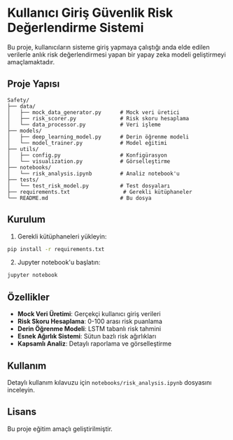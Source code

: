 # Kullanıcı Giriş Güvenlik Risk Değerlendirme Sistemi

Bu proje, kullanıcıların sisteme giriş yapmaya çalıştığı anda elde edilen verilerle anlık risk değerlendirmesi yapan bir yapay zeka modeli geliştirmeyi amaçlamaktadır.

## Proje Yapısı

```
Safety/
├── data/
│   ├── mock_data_generator.py      # Mock veri üretici
│   ├── risk_scorer.py              # Risk skoru hesaplama
│   └── data_processor.py           # Veri işleme
├── models/
│   ├── deep_learning_model.py      # Derin öğrenme modeli
│   └── model_trainer.py            # Model eğitimi
├── utils/
│   ├── config.py                   # Konfigürasyon
│   └── visualization.py            # Görselleştirme
├── notebooks/
│   └── risk_analysis.ipynb         # Analiz notebook'u
├── tests/
│   └── test_risk_model.py          # Test dosyaları
├── requirements.txt                 # Gerekli kütüphaneler
└── README.md                       # Bu dosya
```

## Kurulum

1. Gerekli kütüphaneleri yükleyin:

```bash
pip install -r requirements.txt
```

2. Jupyter notebook'u başlatın:

```bash
jupyter notebook
```

## Özellikler

- **Mock Veri Üretimi**: Gerçekçi kullanıcı giriş verileri
- **Risk Skoru Hesaplama**: 0-100 arası risk puanlama
- **Derin Öğrenme Modeli**: LSTM tabanlı risk tahmini
- **Esnek Ağırlık Sistemi**: Sütun bazlı risk ağırlıkları
- **Kapsamlı Analiz**: Detaylı raporlama ve görselleştirme

## Kullanım

Detaylı kullanım kılavuzu için `notebooks/risk_analysis.ipynb` dosyasını inceleyin.

## Lisans

Bu proje eğitim amaçlı geliştirilmiştir.
